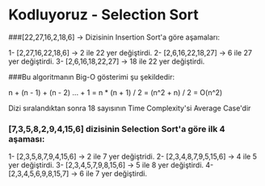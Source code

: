 # Kodluyoruz - Selection Sort

###[22,27,16,2,18,6] -> Dizisinin Insertion Sort'a göre aşamaları:

1- [2,27,16,22,18,6] -> 2 ile 22 yer değiştirdi.
2- [2,6,16,22,18,27] -> 6 ile 27 yer değiştirdi.
3- [2,6,16,18,22,27] -> 18 ile 22 yer değiştirdi.

###Bu algoritmanın Big-O gösterimi şu şekildedir:

n + (n - 1) + (n - 2) ... + 1
= n * (n + 1) / 2
= (n^2 + n) / 2
= O(n^2)

Dizi sıralandıktan sonra 18 sayısının Time Complexity'si Average Case'dir

### [7,3,5,8,2,9,4,15,6] dizisinin Selection Sort'a göre ilk 4 aşaması:

1- [2,3,5,8,7,9,4,15,6] -> 2 ile 7 yer değiştridi.
2- [2,3,4,8,7,9,5,15,6] -> 4 ile 5 yer değiştirdi.
3- [2,3,4,5,7,9,8,15,6] -> 5 ile 8 yer değiştirdi.
4- [2,3,4,5,6,9,8,15,7] -> 6 ile 7 yer değiştirdi.
